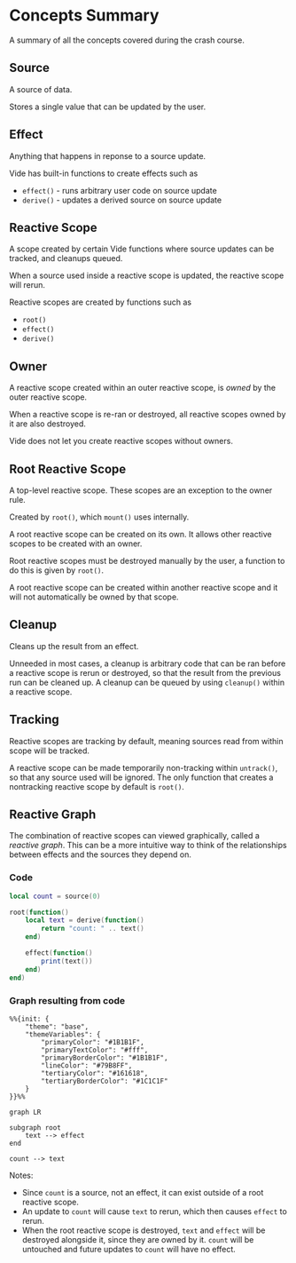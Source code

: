 # Concepts Summary

A summary of all the concepts covered during the crash course.

## Source

A source of data.

Stores a single value that can be updated by the user.

## Effect

Anything that happens in reponse to a source update.

Vide has built-in functions to create effects such as

- `effect()` - runs arbitrary user code on source update
- `derive()` - updates a derived source on source update

## Reactive Scope

A scope created by certain Vide functions where source updates can be tracked,
and cleanups queued.

When a source used inside a reactive scope is updated, the reactive scope will
rerun.

Reactive scopes are created by functions such as

- `root()`
- `effect()`
- `derive()`

## Owner

A reactive scope created within an outer reactive scope, is *owned* by the outer
reactive scope.

When a reactive scope is re-ran or destroyed, all reactive scopes owned by it
are also destroyed.

Vide does not let you create reactive scopes without owners.

## Root Reactive Scope

A top-level reactive scope. These scopes are an exception to the owner rule.

Created by `root()`, which `mount()` uses internally.

A root reactive scope can be created on its own. It allows other reactive scopes
to be created with an owner.

Root reactive scopes must be destroyed manually by the user, a function to do
this is given by `root()`.

A root reactive scope can be created within another reactive scope and it will
not automatically be owned by that scope.

## Cleanup

Cleans up the result from an effect.

Unneeded in most cases, a cleanup is arbitrary code that can be ran before
a reactive scope is rerun or destroyed, so that the result from the previous
run can be cleaned up. A cleanup can be queued by using `cleanup()` within
a reactive scope.

## Tracking

Reactive scopes are tracking by default, meaning sources read from within scope
will be tracked.

A reactive scope can be made temporarily non-tracking within `untrack()`, so
that any source used will be ignored. The only function that creates a
nontracking reactive scope by default is `root()`.

## Reactive Graph

The combination of reactive scopes can viewed graphically, called a
*reactive graph*. This can be a more intuitive way to think of the
relationships between effects and the sources they depend on.

### Code

```lua
local count = source(0)

root(function()
    local text = derive(function()
        return "count: " .. text()
    end)

    effect(function()
        print(text())
    end)
end)
```

### Graph resulting from code

```mermaid
%%{init: {
    "theme": "base",
    "themeVariables": {
        "primaryColor": "#1B1B1F",
        "primaryTextColor": "#fff",
        "primaryBorderColor": "#1B1B1F",
        "lineColor": "#79B8FF",
        "tertiaryColor": "#161618",
        "tertiaryBorderColor": "#1C1C1F"
    }
}}%%

graph LR

subgraph root
    text --> effect
end

count --> text
```

Notes:

- Since `count` is a source, not an effect, it can exist
  outside of a root reactive scope.
- An update to `count` will cause `text` to rerun, which
  then causes `effect` to rerun.
- When the root reactive scope is destroyed, `text` and
  `effect` will be destroyed alongside it, since they are
  owned by it. `count` will be untouched and future updates
  to `count` will have no effect.
